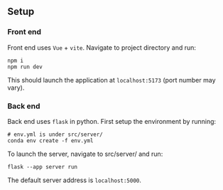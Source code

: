 ## Setup

### Front end
Front end uses `Vue` + `vite`.
Navigate to project directory and run:
```shell
npm i 
npm run dev
```
This should launch the application at `localhost:5173` (port number may vary). 

### Back end
Back end uses `flask` in python. 
First setup the environment by running:
```shell
# env.yml is under src/server/
conda env create -f env.yml
```
To launch the server, navigate to src/server/ and run:
```
flask --app server run
```
The default server address is `localhost:5000`. 





